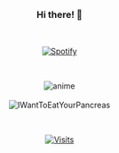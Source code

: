 &nbsp;<div align="center">
### Hi there! 👋
</div>

&nbsp;<div align="center">
  [![Spotify](https://readme-ashen.vercel.app/api/spotify?background_color=0d1117&border_color=ffffff)](https://open.spotify.com/user/GhostOf0days)
</div>

&nbsp;<div align="center">
  ![anime](https://user-images.githubusercontent.com/70134418/226198536-03727838-e636-43f2-92f7-773873911c42.gif) <br><br>
  ![IWantToEatYourPancreas](https://user-images.githubusercontent.com/70134418/226198886-27a3506a-3f2d-487e-aabf-f563b1d22391.gif)
</div>

&nbsp;<div align="center">
  [![Visits](https://komarev.com/ghpvc/?username=GhostOf0days&logo=GitHub&label=github%20visits&color=336699&logoColor=white&style=flat-square)](https://github.com/GhostOf0days)
</div>